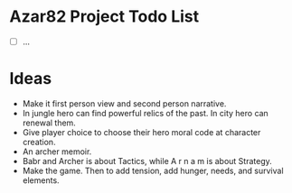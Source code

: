 
# Azar82 Project Todo List

- [ ] ...

# Ideas

- Make it first person view and second person narrative.
- In jungle hero can find powerful relics of the past.
  In city hero can renewal them.
- Give player choice to choose their hero moral code at character creation.
- An archer memoir.
- Babr and Archer is about Tactics,
  while A r n a m is about Strategy.
- Make the game. Then to add tension, add hunger, needs, and survival elements.
